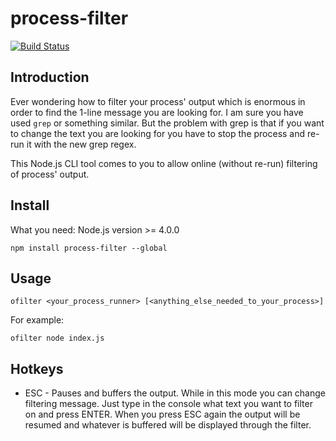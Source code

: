 # process-filter
[![Build Status](https://travis-ci.org/pankrator/ofilter.svg?branch=master)](https://travis-ci.org/pankrator/ofilter)


## Introduction
Ever wondering how to filter your process' output which is enormous in order to find the 1-line message you are looking for. I am sure you have used `grep` or something similar. But the problem with grep is that if you want to change the text you are looking for you have to stop the process and re-run it with the new grep regex.

This Node.js CLI tool comes to you to allow online (without re-run) filtering of process' output.

## Install

What you need: Node.js version >= 4.0.0

```
npm install process-filter --global
```

## Usage

```
ofilter <your_process_runner> [<anything_else_needed_to_your_process>]
```

For example:

```
ofilter node index.js
```

## Hotkeys

* ESC - Pauses and buffers the output. While in this mode you can change filtering message. Just type in the console what text you want to filter on and press ENTER. When you press ESC again the output will be resumed and whatever is buffered will be displayed through the filter.
